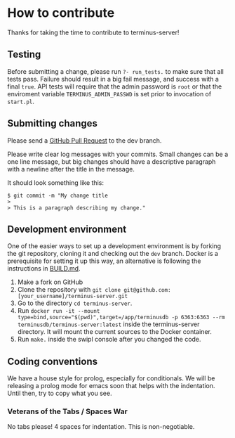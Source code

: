 # How to contribute

Thanks for taking the time to contribute to terminus-server!

## Testing

Before submitting a change, please run `?- run_tests.` to make sure
that all tests pass.  Failure should result in a big fail message, and
success with a final `true`. API tests will require that the admin
password is `root` or that the enviroment variable
`TERMINUS_ADMIN_PASSWD` is set prior to invocation of `start.pl`.

## Submitting changes

Please send a [GitHub Pull Request](https://github.com/terminusdb/terminus-server/pull/new/dev) to the dev branch.

Please write clear log messages with your commits. Small changes can be a one line message, 
but big changes should have a descriptive paragraph with a newline after the title in the message.

It should look something like this: 

    $ git commit -m "My change title
    > 
    > This is a paragraph describing my change."

## Development environment

One of the easier ways to set up a development environment is by forking the git repository, cloning it and checking out the `dev` branch.
Docker is a prerequisite for setting it up this way, an alternative is following the instructions in [BUILD.md](BUILD.md).

1. Make a fork on GitHub
2. Clone the repository with `git clone git@github.com:[your_username]/terminus-server.git`
3. Go to the directory `cd terminus-server`.
4. Run `docker run -it --mount type=bind,source="$(pwd)",target=/app/terminusdb -p 6363:6363 --rm  terminusdb/terminus-server:latest` 
   inside the terminus-server directory. It will mount the current sources to the Docker container.
5. Run `make.` inside the swipl console after you changed the code.


## Coding conventions

We have a house style for prolog, especially for conditionals. We will be releasing a prolog mode for emacs soon that 
helps with the indentation. Until then, try to copy what you see.

### Veterans of the Tabs / Spaces War

No tabs please! 4 spaces for indentation. This is non-negotiable.
